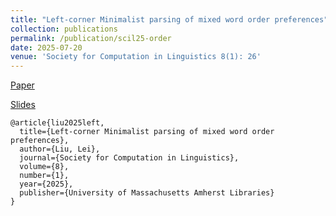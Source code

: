 ```yaml
---
title: "Left-corner Minimalist parsing of mixed word order preferences"
collection: publications
permalink: /publication/scil25-order
date: 2025-07-20
venue: 'Society for Computation in Linguistics 8(1): 26'
---
```


[Paper](https://openpublishing.library.umass.edu/scil/article/id/3188/)

[Slides](https://www.leiliu.net/files/Liu-mixed-order-scil25-slides.pdf)

```
@article{liu2025left,
  title={Left-corner Minimalist parsing of mixed word order preferences},
  author={Liu, Lei},
  journal={Society for Computation in Linguistics},
  volume={8},
  number={1},
  year={2025},
  publisher={University of Massachusetts Amherst Libraries}
}

```
